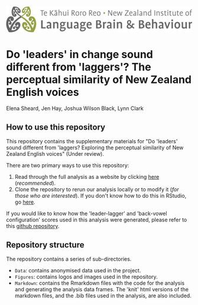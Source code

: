 ![](Figures/NZILBB2.png)

# Do 'leaders' in change sound different from 'laggers'? The perceptual similarity of New Zealand English voices

Elena Sheard, Jen Hay, Joshua Wilson Black, Lynn Clark

## How to use this repository

This repository contains the supplementary materials for "Do 'leaders' sound different from 'laggers? Exploring the perceptual similarity of New Zealand English voices" (Under review). 

There are two primary ways to use this repository:

1. Read through the full analysis as a website by clicking 
[here](https://nzilbb.github.io/qb-pairwise-public/Markdown/Supplementary-materials-script.html) (*recommended*).
2. Clone the repository to rerun our analysis locally or to
modify it (*for those who are interested*). If you don't know how to do this in RStudio, go [here](https://happygitwithr.com/new-github-first#new-rstudio-project-via-git).

If you would like to know how the 'leader-lagger' and 'back-vowel configuration' scores used in this analysis were generated, please refer to this [github repository](https://github.com/nzilbb/qb_stability_public). 

## Repository structure

The repository contains a series of sub-directories.
  - `Data`: contains anonymised data used in the project.
  - `Figures`: contains logos and images used in the repository.
  - `Markdown`: contains the Rmarkdown files with the code for the analysis and generating the analysis data frames. The 
  'knit' html versions of the markdown files, and the .bib files used in the analysis, are also included.